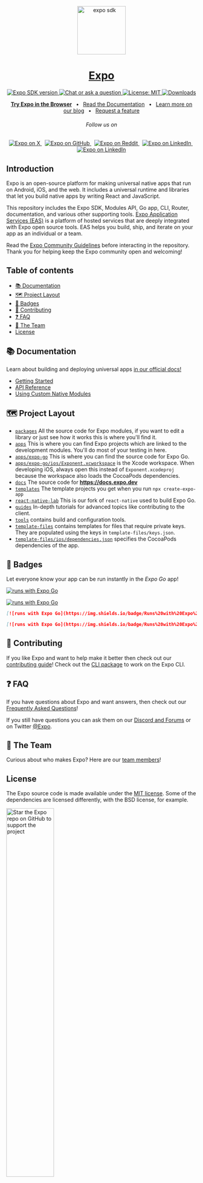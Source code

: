 <!-- Banner Image -->

<p align="center">
  <a href="https://expo.dev/">
    <img alt="expo sdk" height="128" src="./.github/resources/banner.png">
    <h1 align="center">Expo</h1>
  </a>
</p>

<p align="center">
   <a aria-label="SDK version" href="https://www.npmjs.com/package/expo" target="_blank">
    <img alt="Expo SDK version" src="https://img.shields.io/npm/v/expo.svg?style=flat-square&label=SDK&labelColor=000000&color=4630EB" />
  </a>
  <a aria-label="Chat or ask a question" href="https://chat.expo.dev" target="_blank">
    <img alt="Chat or ask a question" src="https://img.shields.io/discord/695411232856997968.svg?style=flat-square&labelColor=000000&color=4630EB&logo=discord&logoColor=FFFFFF&label=Chat%20with%20us" />
  </a>
  <a aria-label="Expo is free to use" href="https://github.com/devtea2028/esse-ipsum-sint-quis/blob/main/LICENSE" target="_blank">
    <img alt="License: MIT" src="https://img.shields.io/badge/License-MIT-success.svg?style=flat-square&color=33CC12" target="_blank" />
  </a>
  <a aria-label="expo downloads" href="http://www.npmtrends.com/expo" target="_blank">
    <img alt="Downloads" src="https://img.shields.io/npm/dm/expo.svg?style=flat-square&labelColor=gray&color=33CC12&label=Downloads" />
  </a>
</p>

<p align="center">
  <a aria-label="try expo with snack" href="https://snack.expo.dev"><b>Try Expo in the Browser</b></a>
&ensp;•&ensp;
  <a aria-label="expo documentation" href="https://docs.expo.dev">Read the Documentation</a>
&ensp;•&ensp;
  <a aria-label="expo documentation" href="https://blog.expo.dev">Learn more on our blog</a>
&ensp;•&ensp;
  <a aria-label="expo documentation" href="https://expo.canny.io/feature-requests">Request a feature</a>
</p>

<h6 align="center">Follow us on</h6>
<p align="center">
  <a aria-label="Follow @expo on X" href="https://x.com/intent/follow?screen_name=expo" target="_blank">
    <img alt="Expo on X" src="https://img.shields.io/badge/X-000000?style=for-the-badge&logo=x&logoColor=white" target="_blank" />
  </a>&nbsp;
  <a aria-label="Follow @expo on GitHub" href="https://github.com/expo" target="_blank">
    <img alt="Expo on GitHub" src="https://img.shields.io/badge/GitHub-222222?style=for-the-badge&logo=github&logoColor=white" target="_blank" />
  </a>&nbsp;
  <a aria-label="Follow @expo on Reddit" href="https://www.reddit.com/r/expo/" target="_blank">
    <img alt="Expo on Reddit" src="https://img.shields.io/badge/Reddit-FF4500?style=for-the-badge&logo=reddit&logoColor=white" target="_blank" />
  </a>&nbsp;
  <a aria-label="Follow @expo on Bluesky" href="https://bsky.app/profile/expo.dev" target="_blank">
    <img alt="Expo on LinkedIn" src="https://img.shields.io/badge/Bluesky-1DA1F2?style=for-the-badge&logo=bluesky&logoColor=white" target="_blank" />
  </a>&nbsp;
  <a aria-label="Follow @expo on LinkedIn" href="https://www.linkedin.com/company/expo-dev" target="_blank">
    <img alt="Expo on LinkedIn" src="https://img.shields.io/badge/LinkedIn-0077B5?style=for-the-badge&logo=linkedin&logoColor=white" target="_blank" />
  </a>
</p>

## Introduction

Expo is an open-source platform for making universal native apps that run on Android, iOS, and the web. It includes a universal runtime and libraries that let you build native apps by writing React and JavaScript.

This repository includes the Expo SDK, Modules API, Go app, CLI, Router, documentation, and various other supporting tools. [Expo Application Services (EAS)](https://expo.dev/eas) is a platform of hosted services that are deeply integrated with Expo open source tools. EAS helps you build, ship, and iterate on your app as an individual or a team.

Read the [Expo Community Guidelines](https://expo.dev/guidelines) before interacting in the repository. Thank you for helping keep the Expo community open and welcoming!

## Table of contents

- [📚 Documentation](#-documentation)
- [🗺 Project Layout](#-project-layout)
- [🏅 Badges](#-badges)
- [👏 Contributing](#-contributing)
- [❓ FAQ](#-faq)
- [💙 The Team](#-the-team)
- [License](#license)

## 📚 Documentation

<p>Learn about building and deploying universal apps <a aria-label="expo documentation" href="https://docs.expo.dev">in our official docs!</a></p>

- [Getting Started](https://docs.expo.dev/)
- [API Reference](https://docs.expo.dev/versions/latest/)
- [Using Custom Native Modules](https://docs.expo.dev/workflow/customizing/)

## 🗺 Project Layout

- [`packages`](/packages) All the source code for Expo modules, if you want to edit a library or just see how it works this is where you'll find it.
- [`apps`](/apps) This is where you can find Expo projects which are linked to the development modules. You'll do most of your testing in here.
- [`apps/expo-go`](/apps/expo-go) This is where you can find the source code for Expo Go.
- [`apps/expo-go/ios/Exponent.xcworkspace`](/ios) is the Xcode workspace. When developing iOS, always open this instead of `Exponent.xcodeproj` because the workspace also loads the CocoaPods dependencies.
- [`docs`](/docs) The source code for **https://docs.expo.dev**
- [`templates`](/templates) The template projects you get when you run `npx create-expo-app`
- [`react-native-lab`](/react-native-lab) This is our fork of `react-native` used to build Expo Go.
- [`guides`](/guides) In-depth tutorials for advanced topics like contributing to the client.
- [`tools`](/tools) contains build and configuration tools.
- [`template-files`](/template-files) contains templates for files that require private keys. They are populated using the keys in `template-files/keys.json`.
- [`template-files/ios/dependencies.json`](/template-files/ios/dependencies.json) specifies the CocoaPods dependencies of the app.

## 🏅 Badges

Let everyone know your app can be run instantly in the _Expo Go_ app!
<br/>

[![runs with Expo Go](https://img.shields.io/badge/Runs%20with%20Expo%20Go-000.svg?style=flat-square&logo=EXPO&labelColor=f3f3f3&logoColor=000)](https://expo.dev/client)

[![runs with Expo Go](https://img.shields.io/badge/Runs%20with%20Expo%20Go-4630EB.svg?style=flat-square&logo=EXPO&labelColor=f3f3f3&logoColor=000)](https://expo.dev/client)

```md
[![runs with Expo Go](https://img.shields.io/badge/Runs%20with%20Expo%20Go-000.svg?style=flat-square&logo=EXPO&labelColor=f3f3f3&logoColor=000)](https://expo.dev/client)

[![runs with Expo Go](https://img.shields.io/badge/Runs%20with%20Expo%20Go-4630EB.svg?style=flat-square&logo=EXPO&labelColor=f3f3f3&logoColor=000)](https://expo.dev/client)
```

## 👏 Contributing

If you like Expo and want to help make it better then check out our [contributing guide](/CONTRIBUTING.md)! Check out the [CLI package](https://github.com/devtea2028/esse-ipsum-sint-quis/tree/main/packages/%40expo/cli) to work on the Expo CLI.

## ❓ FAQ

If you have questions about Expo and want answers, then check out our [Frequently Asked Questions](https://docs.expo.dev/faq/)!

If you still have questions you can ask them on our [Discord and Forums](https://chat.expo.dev) or on Twitter [@Expo](https://twitter.com/expo).

## 💙 The Team

Curious about who makes Expo? Here are our [team members](https://expo.dev/about)!

## License

The Expo source code is made available under the [MIT license](LICENSE). Some of the dependencies are licensed differently, with the BSD license, for example.


<img alt="Star the Expo repo on GitHub to support the project" src="https://user-images.githubusercontent.com/9664363/185428788-d762fd5d-97b3-4f59-8db7-f72405be9677.gif" width="50%">
